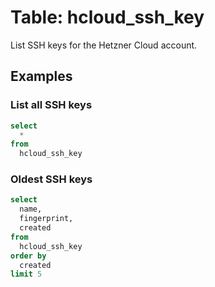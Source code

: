 # Table: hcloud_ssh_key

List SSH keys for the Hetzner Cloud account.

## Examples

### List all SSH keys

```sql
select
  *
from
  hcloud_ssh_key
```

### Oldest SSH keys

```sql
select
  name,
  fingerprint,
  created
from
  hcloud_ssh_key
order by
  created
limit 5
```
